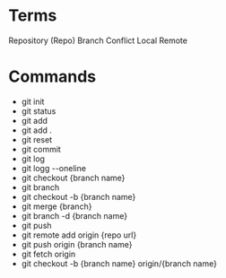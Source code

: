 # Terms

Repository (Repo)
Branch
Conflict
Local
Remote

# Commands
- git init 
- git status
- git add
- git add .
- git reset
- git commit
- git log
- git logg --oneline
- git checkout {branch name}
- git branch
- git checkout -b {branch name}
- git merge {branch}
- git branch -d {branch name}
- git push
- git remote add origin {repo url}
- git push origin {branch name}
- git fetch origin
- git checkout -b {branch name} origin/{branch name}
